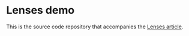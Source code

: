 # Lenses demo

This is the source code repository that accompanies the [Lenses article](https://denisdefreyne.com/articles/2020-lenses/).
